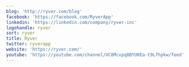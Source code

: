 ```yaml
---
blog: 'http://ryver.com/blog'
facebook: 'https://facebook.com/RyverApp'
linkedin: 'https://linkedin.com/company/ryver-inc'
logohandle: ryver
sort: ryver
title: Ryver
twitter: ryverapp
website: 'https://ryver.com/'
youtube: 'https://youtube.com/channel/UC8Mcvpq8BYUKEa-t9Lfhpkw/feed'
---
```

